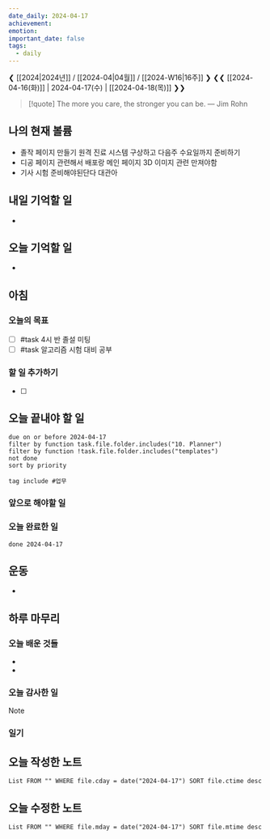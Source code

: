 ```yaml
---
date_daily: 2024-04-17
achievement: 
emotion: 
important_date: false
tags:
  - daily
---
```

❮ [[2024|2024년]] / [[2024-04|04월]] / [[2024-W16|16주]] ❯
❮❮ [[2024-04-16(화)]] | 2024-04-17(수) | [[2024-04-18(목)]] ❯❯

> [!quote] The more you care, the stronger you can be.
> — Jim Rohn
## 나의 현재 볼륨
* 졸작 페이지 만들기 원격 진료 시스템 구상하고 다음주 수요일까지 준비하기
* 디공 페이지 관련해서 배포랑 메인 페이지 3D 이미지 관련 만져야함
* 기사 시험 준비해야된단다 대관아
## 내일 기억할 일
- 
## 오늘 기억할 일
* 


## 아침

### 오늘의 목표

- [ ] #task 4시 반 졸설 미팅
- [ ] #task 알고리즘 시험 대비 공부

### 할 일 추가하기

- [ ] 

## 오늘 끝내야 할 일
```tasks
due on or before 2024-04-17
filter by function task.file.folder.includes("10. Planner")
filter by function !task.file.folder.includes("templates")
not done
sort by priority
```
```tasks
tag include #업무 
```

### 앞으로 해야할 일


### 오늘 완료한 일
```tasks
done 2024-04-17
```

## 운동
- 

## 하루 마무리
### 오늘 배운 것들
- 
- 
### 오늘 감사한 일
>[!note]
>
### 일기

## 오늘 작성한 노트
```dataview
List FROM "" WHERE file.cday = date("2024-04-17") SORT file.ctime desc

```

## 오늘 수정한 노트
```dataview
List FROM "" WHERE file.mday = date("2024-04-17") SORT file.mtime desc


```